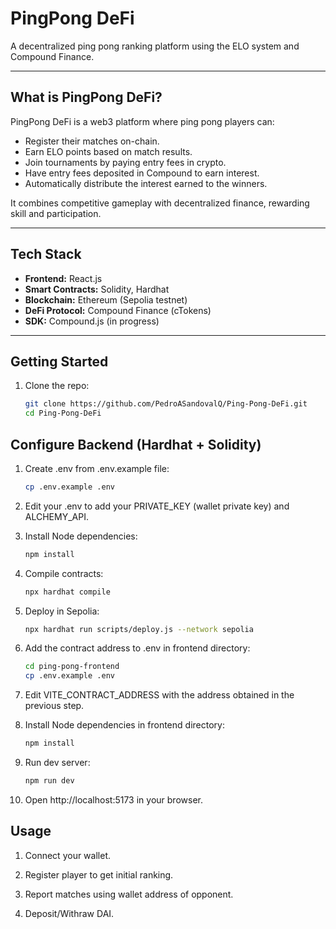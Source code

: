 # PingPong DeFi

A decentralized ping pong ranking platform using the ELO system and Compound Finance.

---

##  What is PingPong DeFi?

PingPong DeFi is a web3 platform where ping pong players can:

- Register their matches on-chain.
- Earn ELO points based on match results.
- Join tournaments by paying entry fees in crypto.
- Have entry fees deposited in Compound to earn interest.
- Automatically distribute the interest earned to the winners.

It combines competitive gameplay with decentralized finance, rewarding skill and participation.

---

## Tech Stack

- **Frontend:** React.js
- **Smart Contracts:** Solidity, Hardhat
- **Blockchain:** Ethereum (Sepolia testnet)
- **DeFi Protocol:** Compound Finance (cTokens)
- **SDK:** Compound.js (in progress)

---

## Getting Started

1. Clone the repo:

   ```bash
   git clone https://github.com/PedroASandovalQ/Ping-Pong-DeFi.git
   cd Ping-Pong-DeFi

## Configure Backend (Hardhat + Solidity)

1. Create .env from .env.example file:

   ```bash
   cp .env.example .env

2. Edit your .env to add your PRIVATE_KEY (wallet private key) and ALCHEMY_API.

3. Install Node dependencies:
   ```bash
   npm install

4. Compile contracts:
   ```bash
   npx hardhat compile

5. Deploy in Sepolia:
   ```bash
   npx hardhat run scripts/deploy.js --network sepolia

6. Add the contract address to .env in frontend directory:
   ```bash
   cd ping-pong-frontend
   cp .env.example .env

7. Edit VITE_CONTRACT_ADDRESS with the address obtained in the previous step.


8. Install Node dependencies in frontend directory:
   ```bash
   npm install

9. Run dev server:
   ```bash
   npm run dev

10. Open http://localhost:5173 in your browser.

## Usage

1. Connect your wallet.

2. Register player to get initial ranking.

3. Report matches using wallet address of opponent.

4. Deposit/Withraw DAI.
